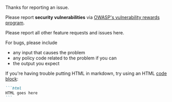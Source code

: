 Thanks for reporting an issue.

Please report **security vulnerabilities** via
[OWASP's vulnerability rewards program](https://bugcrowd.com/owaspjavasanitizer).

Please report all other feature requests and issues here.

For bugs, please include

  * any input that causes the problem
  * any policy code related to the problem if you can
  * the output you expect

If you're having trouble putting HTML in markdown, try using
an HTML [code block](https://help.github.com/articles/creating-and-highlighting-code-blocks/):

````md
```html
HTML goes here
```
````
